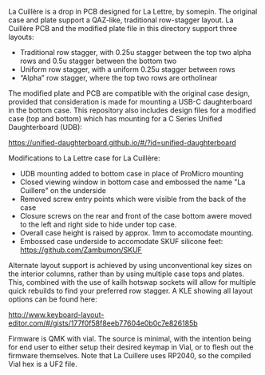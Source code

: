 La Cuillère is a drop in PCB designed for La Lettre, by somepin. The original case and plate support a QAZ-like, traditional row-stagger layout. La Cuillère PCB and the modified plate file in this directory support three layouts:

- Traditional row stagger, with 0.25u stagger between the top two alpha rows and 0.5u stagger between the bottom two
- Uniform row stagger, with a uniform 0.25u stagger between rows
- “Alpha” row stagger, where the top two rows are ortholinear

The modified plate and PCB are compatible with the original case design, provided that consideration is made for mounting a USB-C daughterboard in the bottom case. This repository also includes design files for a modified case (top and bottom) which has mounting for a C Series Unified Daughterboard (UDB): 

https://unified-daughterboard.github.io/#/?id=unified-daughterboard

Modifications to La Lettre case for La Cuillère:

- UDB mounting added to bottom case in place of ProMicro mounting
- Closed viewing window in bottom case and embossed the name "La Cuillere" on the underside
- Removed screw entry points which were visible from the back of the case
- Closure screws on the rear and front of the case bottom awere  moved to the left and right side to hide under top case.
- Overall case height is raised by approx. 1mm to accomodate mounting.
- Embossed case underside to accomodate SKUF silicone feet:
  https://github.com/Zambumon/SKUF

Alternate layout support is achieved by using unconventional key sizes on the interior columns, rather than by using multiple case tops and plates. This, combined with the use of kailh hotswap sockets will allow for multiple quick rebuilds to find your preferred row stagger. A KLE showing all layout options can be found here:

http://www.keyboard-layout-editor.com/#/gists/177f0f58f8eeb77604e0b0c7e826185b

Firmware is QMK with vial. The source is minimal, with the intention being for end user to either setup their desired keymap in Vial, or to flesh out the firmware themselves. Note that La Cuillere uses RP2040, so the compiled Vial hex is a UF2 file.